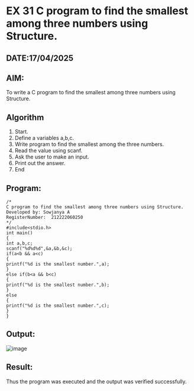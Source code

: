 # EX 31 C program to find the smallest among three numbers using Structure.
## DATE:17/04/2025
## AIM:
To write a C program to find the smallest among three numbers using Structure.

## Algorithm
1. Start.
2. Define a variables a,b,c.
3. Write program to find the smallest among the three numbers.
4. Read the value using scanf.
5. Ask the user to make an input.
6. Print out the answer.
7. End    

## Program:
```
/*
C program to find the smallest among three numbers using Structure.
Developed by: Sowjanya A
RegisterNumber:  212222060250
*/
#include<stdio.h> 
int main()
{
int a,b,c; 
scanf("%d%d%d",&a,&b,&c); 
if(a<b && a<c)
{
printf("%d is the smallest number.",a);
}
else if(b<a && b<c)
{
printf("%d is the smallest number.",b);
}
else
{
printf("%d is the smallest number.",c);
}
}
```

## Output:

![image](https://github.com/user-attachments/assets/0ec0d833-8b25-42ea-a2a1-8bfc2913c306)

## Result:
Thus the program was executed and the output was verified successfully.
